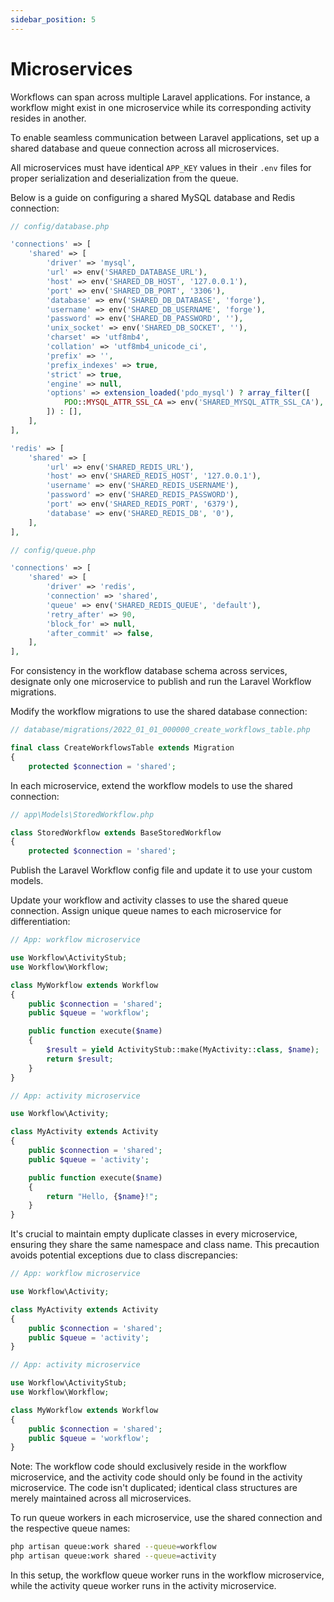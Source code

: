 ```yaml
---
sidebar_position: 5
---
```


# Microservices
Workflows can span across multiple Laravel applications. For instance, a workflow might exist in one microservice while its corresponding activity resides in another.

To enable seamless communication between Laravel applications, set up a shared database and queue connection across all microservices.

All microservices must have identical `APP_KEY` values in their `.env` files for proper serialization and deserialization from the queue.

Below is a guide on configuring a shared MySQL database and Redis connection:

```php
// config/database.php

'connections' => [
    'shared' => [
        'driver' => 'mysql',
        'url' => env('SHARED_DATABASE_URL'),
        'host' => env('SHARED_DB_HOST', '127.0.0.1'),
        'port' => env('SHARED_DB_PORT', '3306'),
        'database' => env('SHARED_DB_DATABASE', 'forge'),
        'username' => env('SHARED_DB_USERNAME', 'forge'),
        'password' => env('SHARED_DB_PASSWORD', ''),
        'unix_socket' => env('SHARED_DB_SOCKET', ''),
        'charset' => 'utf8mb4',
        'collation' => 'utf8mb4_unicode_ci',
        'prefix' => '',
        'prefix_indexes' => true,
        'strict' => true,
        'engine' => null,
        'options' => extension_loaded('pdo_mysql') ? array_filter([
            PDO::MYSQL_ATTR_SSL_CA => env('SHARED_MYSQL_ATTR_SSL_CA'),
        ]) : [],
    ],
],

'redis' => [
    'shared' => [
        'url' => env('SHARED_REDIS_URL'),
        'host' => env('SHARED_REDIS_HOST', '127.0.0.1'),
        'username' => env('SHARED_REDIS_USERNAME'),
        'password' => env('SHARED_REDIS_PASSWORD'),
        'port' => env('SHARED_REDIS_PORT', '6379'),
        'database' => env('SHARED_REDIS_DB', '0'),
    ],
],
```

```php
// config/queue.php

'connections' => [
    'shared' => [
        'driver' => 'redis',
        'connection' => 'shared',
        'queue' => env('SHARED_REDIS_QUEUE', 'default'),
        'retry_after' => 90,
        'block_for' => null,
        'after_commit' => false,
    ],
],
```

For consistency in the workflow database schema across services, designate only one microservice to publish and run the Laravel Workflow migrations.

Modify the workflow migrations to use the shared database connection:

```php
// database/migrations/2022_01_01_000000_create_workflows_table.php

final class CreateWorkflowsTable extends Migration
{
    protected $connection = 'shared';
```

In each microservice, extend the workflow models to use the shared connection:

```php
// app\Models\StoredWorkflow.php

class StoredWorkflow extends BaseStoredWorkflow
{
    protected $connection = 'shared';
```

Publish the Laravel Workflow config file and update it to use your custom models.

Update your workflow and activity classes to use the shared queue connection. Assign unique queue names to each microservice for differentiation:

```php
// App: workflow microservice

use Workflow\ActivityStub;
use Workflow\Workflow;

class MyWorkflow extends Workflow
{
    public $connection = 'shared';
    public $queue = 'workflow';

    public function execute($name)
    {
        $result = yield ActivityStub::make(MyActivity::class, $name);
        return $result;
    }
}
```

```php
// App: activity microservice

use Workflow\Activity;

class MyActivity extends Activity
{
    public $connection = 'shared';
    public $queue = 'activity';

    public function execute($name)
    {
        return "Hello, {$name}!";
    }
}
```

It's crucial to maintain empty duplicate classes in every microservice, ensuring they share the same namespace and class name. This precaution avoids potential exceptions due to class discrepancies:

```php
// App: workflow microservice

use Workflow\Activity;

class MyActivity extends Activity
{
    public $connection = 'shared';
    public $queue = 'activity';
}
```

```php
// App: activity microservice

use Workflow\ActivityStub;
use Workflow\Workflow;

class MyWorkflow extends Workflow
{
    public $connection = 'shared';
    public $queue = 'workflow';
}
```

Note: The workflow code should exclusively reside in the workflow microservice, and the activity code should only be found in the activity microservice. The code isn't duplicated; identical class structures are merely maintained across all microservices.

To run queue workers in each microservice, use the shared connection and the respective queue names:

```bash
php artisan queue:work shared --queue=workflow
php artisan queue:work shared --queue=activity
```

In this setup, the workflow queue worker runs in the workflow microservice, while the activity queue worker runs in the activity microservice.
